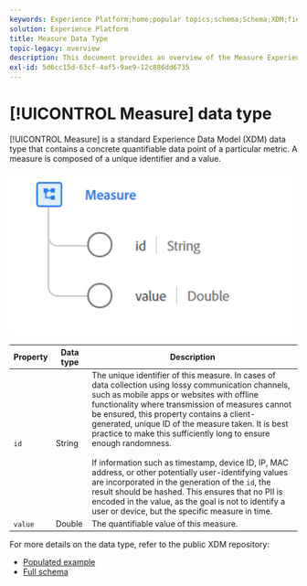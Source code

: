 ```yaml
---
keywords: Experience Platform;home;popular topics;schema;Schema;XDM;fields;schemas;Schemas;measure;datatype;data-type;data type;
solution: Experience Platform
title: Measure Data Type
topic-legacy: overview
description: This document provides an overview of the Measure Experience Data Model (XDM) data type.
exl-id: 5d6cc15d-63cf-4af5-9ae9-12c886dd6735
---
```

# [!UICONTROL Measure] data type

[!UICONTROL Measure] is a standard Experience Data Model (XDM) data type that contains a concrete quantifiable data point of a particular metric. A measure is composed of a unique identifier and a value.

<img src='../images/data-types/measure.PNG' width=500 /><br />

| Property | Data type | Description |
| --- | --- | --- |
| `id` | String | The unique identifier of this measure. In cases of data collection using lossy communication channels, such as mobile apps or websites with offline functionality where transmission of measures cannot be ensured, this property contains a client-generated, unique ID of the measure taken. It is best practice to make this sufficiently long to ensure enough randomness. <br><br> If information such as timestamp, device ID, IP, MAC address, or other potentially user-identifying values are incorporated in the generation of the `id`, the result should be hashed. This ensures that no PII is encoded in the value, as the goal is not to identify a user or device, but the specific measure in time. |
| `value` | Double | The quantifiable value of this measure. |

For more details on the data type, refer to the public XDM repository:

* [Populated example](https://github.com/adobe/xdm/blob/master/components/datatypes/data/measure.example.1.json)
* [Full schema](https://github.com/adobe/xdm/blob/master/components/datatypes/data/measure.schema.json)

